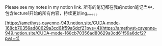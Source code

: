 Please see my notes in my notion link.
所有的笔记都在我的notion笔记当中，包含lecture1开始的所有内容，持续更新ing。。。。。

[https://amethyst-cayenne-949.notion.site/CUDA-mode-168cb70356ad80629a3cd61f59a6dcf2?pvs=4](https://amethyst-cayenne-949.notion.site/CUDA-mode-168cb70356ad80629a3cd61f59a6dcf2?pvs=4)
